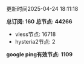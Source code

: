 更新时间2025-04-24 18:11:18

**总订阅: 160**
**总节点: 44266**
- vless节点: 16718
- hysteria2节点: 2

**google ping有效节点: 1109**
